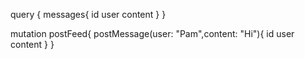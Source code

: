 query {
  messages{
    id
    user
    content
  }
}

mutation postFeed{
	postMessage(user: "Pam",content: "Hi"){
    id
    user
    content
  }
}